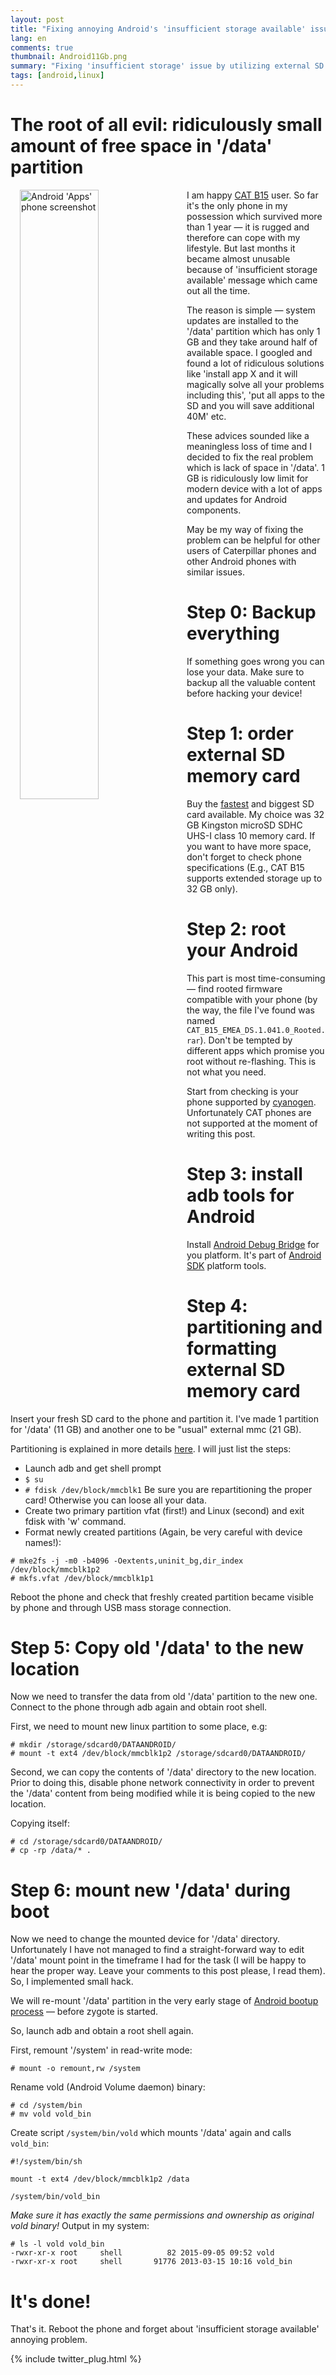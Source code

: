 ```yaml
---
layout: post
title: "Fixing annoying Android's 'insufficient storage available' issue"
lang: en
comments: true
thumbnail: Android11Gb.png
summary: "Fixing 'insufficient storage' issue by utilizing external SD card, rooted image and fdisk/mkfs/mount. Describes procedure for CAT B15 phone but can be used with other Android phones as well"
tags: [android,linux]
---
```


# The root of all evil: ridiculously small amount of free space in '/data' partition

<img src="{{site.baseurl}}/public/images/Android11Gb-goal.png" width="50%" alt="Android 'Apps' phone screenshot" align="left" style="margin: 0px 15px">

I am happy [CAT B15](http://www.catphones.com/phones/b15q-smartphone/) user. So far it's the only phone in my possession which survived more than 1 year — it is rugged and therefore
can cope with my lifestyle. But last months it became almost unusable because of 'insufficient storage available' message which came out all the time.

The reason is simple — system updates are installed to the '/data' partition which has only 1 GB and they take around half of available space.
I googled and found a lot of ridiculous solutions like 'install app X and it will magically solve all your problems including this', 'put all apps to the SD and you will save additional 40M' etc.


These advices sounded like a meaningless loss of time and I decided to fix the real problem which is lack of space in '/data'.
1 GB is ridiculously low limit for modern device with a lot of apps and updates for Android components.

May be my way of fixing the problem can be helpful for other users of Caterpillar phones and other Android phones with similar issues.

<!--break-->

# Step 0: Backup everything

If something goes wrong you can lose your data. Make sure to backup all the valuable content before hacking your device!

# Step 1: order external SD memory card

Buy the [fastest](https://www.sdcard.org/developers/overview/speed_class/) and biggest SD card available. My choice was 32 GB Kingston microSD SDHC UHS-I class 10 memory card. If you want to have
more space, don't forget to check phone specifications (E.g., CAT B15 supports extended storage up to 32 GB only).

# Step 2: root your Android

This part is most time-consuming — find rooted firmware compatible with your phone (by the way, the file I've found was named ```CAT_B15_EMEA_DS.1.041.0_Rooted.rar```). Don't be tempted by different
apps which promise you root without re-flashing. This is not what you need.

Start from checking is your phone supported by [cyanogen](http://wiki.cyanogenmod.org/w/Devices). Unfortunately CAT phones are not supported at the moment of writing this post.

# Step 3: install adb tools for Android

Install [Android Debug Bridge](http://developer.android.com/tools/help/adb.html) for you platform. It's part of [Android SDK](https://developer.android.com/sdk/installing/index.html) platform
tools.

# Step 4: partitioning and formatting external SD memory card

Insert your fresh SD card to the phone and partition it. I've made 1 partition for '/data' (11 GB) and another one to be "usual" external mmc (21 GB).

Partitioning is explained in more details [here](http://forum.xda-developers.com/showthread.php?t=907436). I will just list the steps:

+ Launch adb and get shell prompt
+ ```$ su```
+ ```# fdisk /dev/block/mmcblk1```  Be sure you are repartitioning the proper card! Otherwise you can loose all your data.
+ Create two primary partition vfat (first!) and Linux (second) and exit fdisk with 'w' command.
+ Format newly created partitions (Again, be very careful with device names!):

```
# mke2fs -j -m0 -b4096 -Oextents,uninit_bg,dir_index /dev/block/mmcblk1p2
# mkfs.vfat /dev/block/mmcblk1p1

```

Reboot the phone and check that freshly created partition became visible by phone and through USB mass storage connection.

# Step 5: Copy old '/data' to the new location

Now we need to transfer the data from old '/data' partition to the new one. Connect to the phone through adb again and obtain root shell.

First, we need to mount new linux partition to some place, e.g:

```
# mkdir /storage/sdcard0/DATAANDROID/
# mount -t ext4 /dev/block/mmcblk1p2 /storage/sdcard0/DATAANDROID/
```

Second, we can copy the contents of '/data' directory to the new location. Prior to doing this, disable phone network connectivity in order to prevent the '/data' content from being
modified while it is being copied to the new location.

Copying itself:

```
# cd /storage/sdcard0/DATAANDROID/
# cp -rp /data/* .
```

# Step 6: mount new '/data' during boot

Now we need to change the mounted device  for '/data' directory. Unfortunately I have not managed to find a straight-forward way to edit '/data' mount point in the timeframe I had for the task
(I will be happy to hear the proper way.  Leave your comments to this post please, I read them). So, I implemented small hack.

We will re-mount '/data' partition in the very early stage of [Android bootup process](https://community.freescale.com/docs/DOC-102546) — before zygote is started.

So, launch adb and obtain a root shell again.

First, remount '/system' in read-write mode:

```
# mount -o remount,rw /system
```

Rename vold (Android Volume daemon) binary:

```
# cd /system/bin
# mv vold vold_bin
```

Create script ```/system/bin/vold``` which mounts '/data' again and calls ```vold_bin```:

```
#!/system/bin/sh

mount -t ext4 /dev/block/mmcblk1p2 /data

/system/bin/vold_bin

```

*Make sure it has exactly the same permissions and ownership as original vold binary!* Output in my system:

```
# ls -l vold vold_bin
-rwxr-xr-x root     shell          82 2015-09-05 09:52 vold
-rwxr-xr-x root     shell       91776 2013-03-15 10:16 vold_bin
```

# It's done!

That's it. Reboot the phone and forget about 'insufficient storage available' annoying problem.

{% include twitter_plug.html %}

